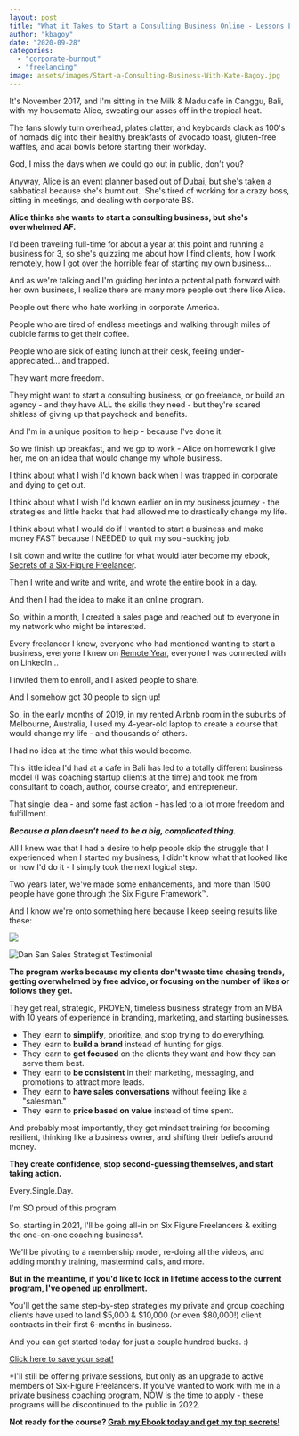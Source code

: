 ```yaml
---
layout: post
title: "What it Takes to Start a Consulting Business Online - Lessons Learned After 5 years of Self-Employment"
author: "kbagoy"
date: "2020-09-28"
categories: 
  - "corporate-burnout"
  - "freelancing"
image: assets/images/Start-a-Consulting-Business-With-Kate-Bagoy.jpg
---
```


It's November 2017, and I'm sitting in the Milk & Madu cafe in Canggu, Bali, with my housemate Alice, sweating our asses off in the tropical heat. 

The fans slowly turn overhead, plates clatter, and keyboards clack as 100's of nomads dig into their healthy breakfasts of avocado toast, gluten-free waffles, and acai bowls before starting their workday. 

God, I miss the days when we could go out in public, don't you?

Anyway, Alice is an event planner based out of Dubai, but she's taken a sabbatical because she's burnt out.  She's tired of working for a crazy boss, sitting in meetings, and dealing with corporate BS. 

**Alice thinks she wants to start a consulting business, but she's overwhelmed AF.**

I'd been traveling full-time for about a year at this point and running a business for 3, so she's quizzing me about how I find clients, how I work remotely, how I got over the horrible fear of starting my own business...

And as we're talking and I'm guiding her into a potential path forward with her own business, I realize there are many more people out there like Alice. 

People out there who hate working in corporate America. 

People who are tired of endless meetings and walking through miles of cubicle farms to get their coffee.

People who are sick of eating lunch at their desk, feeling under-appreciated... and trapped.

They want more freedom. 

They might want to start a consulting business, or go freelance, or build an agency - and they have ALL the skills they need - but they're scared shitless of giving up that paycheck and benefits.

And I'm in a unique position to help - because I've done it.

So we finish up breakfast, and we go to work - Alice on homework I give her, me on an idea that would change my whole business.

I think about what I wish I'd known back when I was trapped in corporate and dying to get out. 

I think about what I wish I'd known earlier on in my business journey - the strategies and little hacks that had allowed me to drastically change my life.

I think about what I would do if I wanted to start a business and make money FAST because I NEEDED to quit my soul-sucking job. 

I sit down and write the outline for what would later become my ebook, [Secrets of a Six-Figure Freelancer](https://katebagoy.com/ebook).

Then I write and write and write, and wrote the entire book in a day. 

And then I had the idea to make it an online program. 

So, within a month, I created a sales page and reached out to everyone in my network who might be interested. 

Every freelancer I knew, everyone who had mentioned wanting to start a business, everyone I knew on [Remote Year](http://www.remoteyear.com/general-application?referee=5132575), everyone I was connected with on LinkedIn...

I invited them to enroll, and I asked people to share. 

And I somehow got 30 people to sign up! 

So, in the early months of 2019, in my rented Airbnb room in the suburbs of Melbourne, Australia, I used my 4-year-old laptop to create a course that would change my life - and thousands of others. 

I had no idea at the time what this would become.

This little idea I'd had at a cafe in Bali has led to a totally different business model (I was coaching startup clients at the time) and took me from consultant to coach, author, course creator, and entrepreneur.

That single idea - and some fast action - has led to a lot more freedom and fulfillment.

**_Because a plan doesn't need to be a big, complicated thing._**

All I knew was that I had a desire to help people skip the struggle that I experienced when I started my business; I didn't know what that looked like or how I'd do it - I simply took the next logical step.

Two years later, we've made some enhancements, and more than 1500 people have gone through the Six Figure Framework™.

And I know we're onto something here because I keep seeing results like these: 

![](images/Belema-1024x332.png)

![Dan San Sales Strategist Testimonial](images/dan-san-1024x378.png)

**The program works because my clients don't waste time chasing trends, getting overwhelmed by free advice, or focusing on the number of likes or follows they get.**

They get real, strategic, PROVEN, timeless business strategy from an MBA with 10 years of experience in branding, marketing, and starting businesses.

- They learn to **simplify**, prioritize, and stop trying to do everything.
- They learn to **build a brand** instead of hunting for gigs. 
- They learn to **get focused** on the clients they want and how they can serve them best.
- They learn to **be consistent** in their marketing, messaging, and promotions to attract more leads.
- They learn to **have sales conversations** without feeling like a "salesman."
- They learn to **price based on value** instead of time spent.

And probably most importantly, they get mindset training for becoming resilient, thinking like a business owner, and shifting their beliefs around money.

**They create confidence, stop second-guessing themselves, and start taking action.**

Every.Single.Day.

I'm SO proud of this program. 

So, starting in 2021, I'll be going all-in on Six Figure Freelancers & exiting the one-on-one coaching business\*.

We'll be pivoting to a membership model, re-doing all the videos, and adding monthly training, mastermind calls, and more.

**But in the meantime, if you'd like to lock in lifetime access to the current program, I've opened up enrollment.** 

You'll get the same step-by-step strategies my private and group coaching clients have used to land $5,000 & $10,000 (or even $80,000!) client contracts in their first 6-months in business.

And you can get started today for just a couple hundred bucks. :)

[Click here to save your seat!](https://sixfigurefreelancers.com/accelerate)

\*I'll still be offering private sessions, but only as an upgrade to active members of Six-Figure Freelancers. If you've wanted to work with me in a private business coaching program, NOW is the time to [apply](/work-with-me) - these programs will be discontinued to the public in 2022.

**Not ready for the course? [Grab my Ebook today and get my top secrets!](https://go.katebagoy.com/ebook)**
